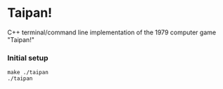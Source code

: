 # Taipan!
C++ terminal/command line implementation of the 1979 computer game "Taipan!"


### Initial setup
```
make ./taipan
./taipan
```
